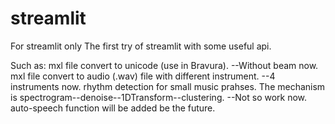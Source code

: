# streamlit
For streamlit only
The first try of streamlit with some useful api.

Such as:
mxl file convert to unicode (use in Bravura). --Without beam now.
mxl file convert to audio (.wav) file with different instrument. --4 instruments now.
rhythm detection for small music prahses. The mechanism is spectrogram--denoise--1DTransform--clustering. --Not so work now.
auto-speech function will be added be the future.
